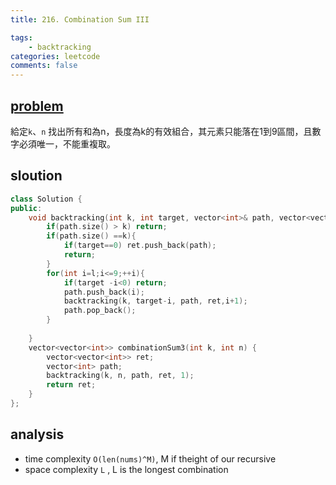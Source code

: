 ```yaml
---
title: 216. Combination Sum III

tags:  
    - backtracking
categories: leetcode
comments: false
---
```




## [problem](https://leetcode.com/problems/combination-sum-iii/)

給定`k`、`n` 找出所有和為n，長度為k的有效組合，其元素只能落在1到9區間，且數字必須唯一，不能重複取。

## sloution

```c++
class Solution {
public:
    void backtracking(int k, int target, vector<int>& path, vector<vector<int>>& ret, int l){
        if(path.size() > k) return;
        if(path.size() ==k){
            if(target==0) ret.push_back(path);
            return;
        }
        for(int i=l;i<=9;++i){
            if(target -i<0) return;
            path.push_back(i);
            backtracking(k, target-i, path, ret,i+1);
            path.pop_back();
        }
        
    }
    vector<vector<int>> combinationSum3(int k, int n) {
        vector<vector<int>> ret;
        vector<int> path;
        backtracking(k, n, path, ret, 1);
        return ret;
    }
};
```

## analysis
- time complexity `O(len(nums)^M)`, M if theight of our recursive
- space complexity `L` , L is the longest combination